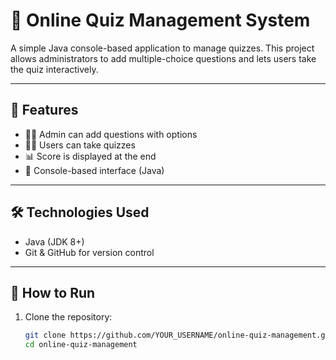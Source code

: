 # 🧠 Online Quiz Management System

A simple Java console-based application to manage quizzes. This project allows administrators to add multiple-choice questions and lets users take the quiz interactively.

---

## 📌 Features

- 👨‍🏫 Admin can add questions with options
- 🧑‍🎓 Users can take quizzes
- 📊 Score is displayed at the end
- 🧾 Console-based interface (Java)

---

## 🛠️ Technologies Used

- Java (JDK 8+)
- Git & GitHub for version control

---

## 🚀 How to Run

1. Clone the repository:

   ```bash
   git clone https://github.com/YOUR_USERNAME/online-quiz-management.git
   cd online-quiz-management
